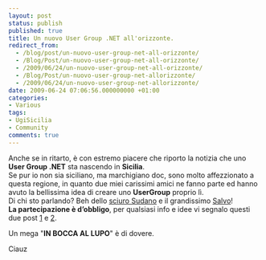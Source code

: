 ```yaml
---
layout: post
status: publish
published: true
title: Un nuovo User Group .NET all'orizzonte.
redirect_from: 
  - /blog/post/un-nuovo-user-group-net-all-orizzonte/
  - /Blog/Post/un-nuovo-user-group-net-all-orizzonte/
  - /2009/06/24/un-nuovo-user-group-net-all-orizzonte/
  - /Blog/Post/un-nuovo-user-group-net-allorizzonte/
  - /2009/06/24/un-nuovo-user-group-net-allorizzonte/
date: 2009-06-24 07:06:56.000000000 +01:00
categories:
- Various
tags:
- UgiSicilia
- Community
comments: true
---
```

<p>Anche se in ritarto, &egrave; con estremo piacere che riporto la notizia che uno <strong>User Group .NET</strong> sta nascendo in <strong>Sicilia</strong>.     <br />
Se pur io non sia siciliano, ma marchigiano doc, sono molto affezzionato a questa regione, in quanto due miei carissimi amici ne fanno parte ed hanno avuto la bellissima idea di creare uno <strong>UserGroup</strong> proprio l&igrave;.    <br />
Di chi sto parlando? Beh dello <a title="Giancarlo Sudano" target="_blank" rel="nofollow" href="http://blogs.ugidotnet.org/janky/Default.aspx">sciuro Sudano</a> e il grandissimo <a title="Salvatore Di Fazio" target="_blank" rel="nofollow" href="http://blogs.ugidotnet.org/salvodifazio/Default.aspx">Salvo</a>!    <br />
<strong>La partecipazione &egrave; d&rsquo;obbligo</strong>, per qualsiasi info e idee vi segnalo questi due post <a title="UgiSicilia by Giancarlo Sudano" target="_blank" rel="nofollow" href="http://blogs.ugidotnet.org/janky/archive/2009/06/18/uno-user-group-.net-anche-in-siciliahellip.aspx">1</a> e <a title="Ugi Sicilia by Salvatore Di Fazio" target="_blank" rel="nofollow" href="http://blogs.ugidotnet.org/SalvoDiFazio/archive/2009/06/19/ugi-sicilia.aspx">2</a>.</p>
<p>Un mega &quot;<strong>IN BOCCA AL LUPO</strong>&quot; &egrave; di dovere.</p>
<p>Ciauz</p>
